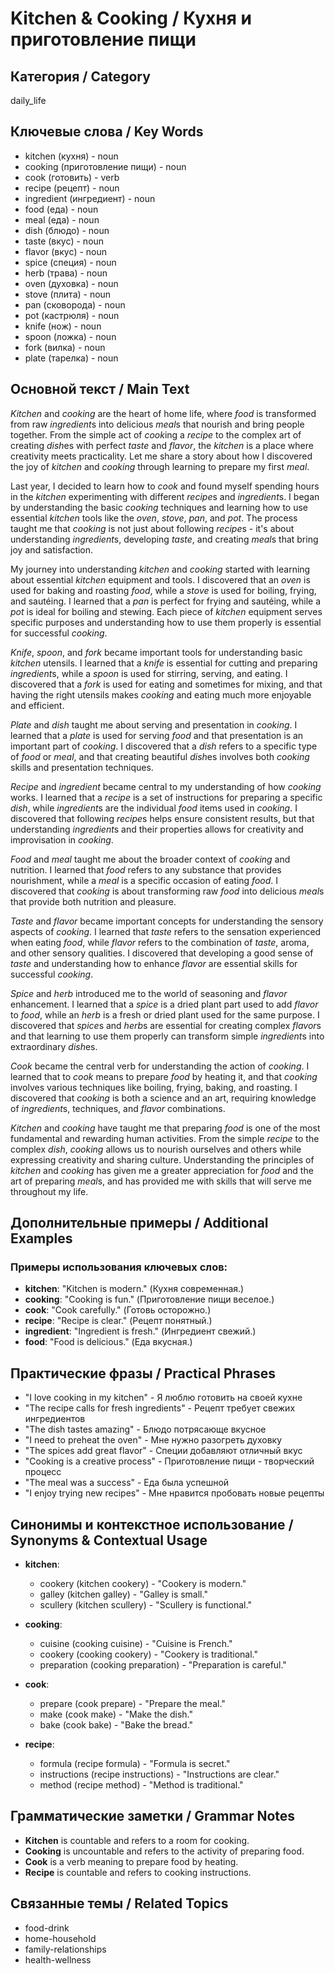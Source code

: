 # Kitchen & Cooking / Кухня и приготовление пищи

## Категория / Category
daily_life

## Ключевые слова / Key Words
- kitchen (кухня) - noun
- cooking (приготовление пищи) - noun
- cook (готовить) - verb
- recipe (рецепт) - noun
- ingredient (ингредиент) - noun
- food (еда) - noun
- meal (еда) - noun
- dish (блюдо) - noun
- taste (вкус) - noun
- flavor (вкус) - noun
- spice (специя) - noun
- herb (трава) - noun
- oven (духовка) - noun
- stove (плита) - noun
- pan (сковорода) - noun
- pot (кастрюля) - noun
- knife (нож) - noun
- spoon (ложка) - noun
- fork (вилка) - noun
- plate (тарелка) - noun

## Основной текст / Main Text

*Kitchen* and *cooking* are the heart of home life, where *food* is transformed from raw *ingredient*s into delicious *meal*s that nourish and bring people together. From the simple act of *cook*ing a *recipe* to the complex art of creating *dish*es with perfect *taste* and *flavor*, the *kitchen* is a place where creativity meets practicality. Let me share a story about how I discovered the joy of *kitchen* and *cooking* through learning to prepare my first *meal*.

Last year, I decided to learn how to *cook* and found myself spending hours in the *kitchen* experimenting with different *recipe*s and *ingredient*s. I began by understanding the basic *cooking* techniques and learning how to use essential *kitchen* tools like the *oven*, *stove*, *pan*, and *pot*. The process taught me that *cooking* is not just about following *recipe*s - it's about understanding *ingredient*s, developing *taste*, and creating *meal*s that bring joy and satisfaction.

My journey into understanding *kitchen* and *cooking* started with learning about essential *kitchen* equipment and tools. I discovered that an *oven* is used for baking and roasting *food*, while a *stove* is used for boiling, frying, and sautéing. I learned that a *pan* is perfect for frying and sautéing, while a *pot* is ideal for boiling and stewing. Each piece of *kitchen* equipment serves specific purposes and understanding how to use them properly is essential for successful *cooking*.

*Knife*, *spoon*, and *fork* became important tools for understanding basic *kitchen* utensils. I learned that a *knife* is essential for cutting and preparing *ingredient*s, while a *spoon* is used for stirring, serving, and eating. I discovered that a *fork* is used for eating and sometimes for mixing, and that having the right utensils makes *cooking* and eating much more enjoyable and efficient.

*Plate* and *dish* taught me about serving and presentation in *cooking*. I learned that a *plate* is used for serving *food* and that presentation is an important part of *cooking*. I discovered that a *dish* refers to a specific type of *food* or *meal*, and that creating beautiful *dish*es involves both *cooking* skills and presentation techniques.

*Recipe* and *ingredient* became central to my understanding of how *cooking* works. I learned that a *recipe* is a set of instructions for preparing a specific *dish*, while *ingredient*s are the individual *food* items used in *cooking*. I discovered that following *recipe*s helps ensure consistent results, but that understanding *ingredient*s and their properties allows for creativity and improvisation in *cooking*.

*Food* and *meal* taught me about the broader context of *cooking* and nutrition. I learned that *food* refers to any substance that provides nourishment, while a *meal* is a specific occasion of eating *food*. I discovered that *cooking* is about transforming raw *food* into delicious *meal*s that provide both nutrition and pleasure.

*Taste* and *flavor* became important concepts for understanding the sensory aspects of *cooking*. I learned that *taste* refers to the sensation experienced when eating *food*, while *flavor* refers to the combination of *taste*, aroma, and other sensory qualities. I discovered that developing a good sense of *taste* and understanding how to enhance *flavor* are essential skills for successful *cooking*.

*Spice* and *herb* introduced me to the world of seasoning and *flavor* enhancement. I learned that a *spice* is a dried plant part used to add *flavor* to *food*, while an *herb* is a fresh or dried plant used for the same purpose. I discovered that *spice*s and *herb*s are essential for creating complex *flavor*s and that learning to use them properly can transform simple *ingredient*s into extraordinary *dish*es.

*Cook* became the central verb for understanding the action of *cooking*. I learned that to *cook* means to prepare *food* by heating it, and that *cooking* involves various techniques like boiling, frying, baking, and roasting. I discovered that *cooking* is both a science and an art, requiring knowledge of *ingredient*s, techniques, and *flavor* combinations.

*Kitchen* and *cooking* have taught me that preparing *food* is one of the most fundamental and rewarding human activities. From the simple *recipe* to the complex *dish*, *cooking* allows us to nourish ourselves and others while expressing creativity and sharing culture. Understanding the principles of *kitchen* and *cooking* has given me a greater appreciation for *food* and the art of preparing *meal*s, and has provided me with skills that will serve me throughout my life.

## Дополнительные примеры / Additional Examples

### Примеры использования ключевых слов:
- **kitchen**: "Kitchen is modern." (Кухня современная.)
- **cooking**: "Cooking is fun." (Приготовление пищи веселое.)
- **cook**: "Cook carefully." (Готовь осторожно.)
- **recipe**: "Recipe is clear." (Рецепт понятный.)
- **ingredient**: "Ingredient is fresh." (Ингредиент свежий.)
- **food**: "Food is delicious." (Еда вкусная.)

## Практические фразы / Practical Phrases

- "I love cooking in my kitchen" - Я люблю готовить на своей кухне
- "The recipe calls for fresh ingredients" - Рецепт требует свежих ингредиентов
- "The dish tastes amazing" - Блюдо потрясающе вкусное
- "I need to preheat the oven" - Мне нужно разогреть духовку
- "The spices add great flavor" - Специи добавляют отличный вкус
- "Cooking is a creative process" - Приготовление пищи - творческий процесс
- "The meal was a success" - Еда была успешной
- "I enjoy trying new recipes" - Мне нравится пробовать новые рецепты

## Синонимы и контекстное использование / Synonyms & Contextual Usage

- **kitchen**: 
  - cookery (kitchen cookery) - "Cookery is modern."
  - galley (kitchen galley) - "Galley is small."
  - scullery (kitchen scullery) - "Scullery is functional."

- **cooking**: 
  - cuisine (cooking cuisine) - "Cuisine is French."
  - cookery (cooking cookery) - "Cookery is traditional."
  - preparation (cooking preparation) - "Preparation is careful."

- **cook**: 
  - prepare (cook prepare) - "Prepare the meal."
  - make (cook make) - "Make the dish."
  - bake (cook bake) - "Bake the bread."

- **recipe**: 
  - formula (recipe formula) - "Formula is secret."
  - instructions (recipe instructions) - "Instructions are clear."
  - method (recipe method) - "Method is traditional."

## Грамматические заметки / Grammar Notes

- **Kitchen** is countable and refers to a room for cooking.
- **Cooking** is uncountable and refers to the activity of preparing food.
- **Cook** is a verb meaning to prepare food by heating.
- **Recipe** is countable and refers to cooking instructions.

## Связанные темы / Related Topics

- food-drink
- home-household
- family-relationships
- health-wellness